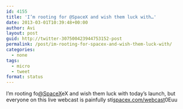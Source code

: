 ```yaml
---
id: 4155
title: 'I’m rooting for @SpaceX and wish them luck with…'
date: 2013-03-01T10:39:48+00:00
author: Avi
layout: post
guid: http://twitter-307500423944753152-post
permalink: /post/im-rooting-for-spacex-and-wish-them-luck-with/
categories:
  - none
tags:
  - micro
  - tweet
format: status
---
```

I’m rooting fo[@SpaceX](http://twitter.com/SpaceX)eX and wish them luck with today’s launch, but everyone on this live webcast is painfully sti[spacex.com/webcast](http://www.spacex.com/webcast)0Euu